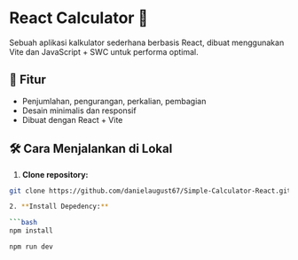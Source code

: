 # React Calculator 🔢

Sebuah aplikasi kalkulator sederhana berbasis React, dibuat menggunakan Vite dan JavaScript + SWC untuk performa optimal.

## 🚀 Fitur

- Penjumlahan, pengurangan, perkalian, pembagian
- Desain minimalis dan responsif
- Dibuat dengan React + Vite

## 🛠️ Cara Menjalankan di Lokal

1. **Clone repository:**

```bash
git clone https://github.com/danielaugust67/Simple-Calculator-React.git

2. **Install Depedency:**

```bash
npm install

npm run dev

